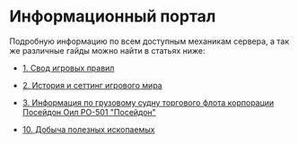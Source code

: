 # Информационный портал

Подробную информацию по всем доступным механикам сервера, а так же различные гайды можно найти в статьях ниже:

- [1. Свод игровых правил](/info/rules/)
- [2. История и сеттинг игрового мира](/info/lore/)
- [3. Информация по грузовому судну торгового флота корпорации Посейдон Оил PO-501 "Посейдон"](/info/poseidon/)




- [10. Добыча полезных ископаемых](/info/mining)
